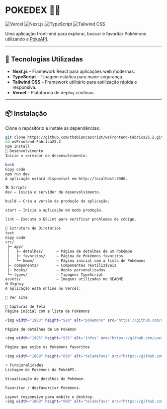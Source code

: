 # **POKEDEX** 🐱‍👤

![Vercel](https://img.shields.io/badge/deploy-vercel-000?style=flat&logo=vercel)
![Next.js](https://img.shields.io/badge/Next.js-000?style=flat&logo=next.js&logoColor=white)
![TypeScript](https://img.shields.io/badge/TypeScript-007ACC?style=flat&logo=typescript&logoColor=white)
![Tailwind CSS](https://img.shields.io/badge/Tailwind%20CSS-06B6D4?style=flat&logo=tailwind-css&logoColor=white)

Uma aplicação front-end para explorar, buscar e favoritar Pokémons utilizando a [PokéAPI](https://pokeapi.co/).

---

## 🚀 Tecnologias Utilizadas

- **Next.js** – Framework React para aplicações web modernas.
- **TypeScript** – Tipagem estática para maior segurança.
- **Tailwind CSS** – Framework utilitário para estilização rápida e responsiva.
- **Vercel** – Plataforma de deploy contínuo.

---

## 📦 Instalação

Clone o repositório e instale as dependências:

```bash
git clone https://github.com/thebiancascript/wsFrontend-Fabrica25.2.git
cd wsFrontend-Fabrica25.2
npm install
🧪 Desenvolvimento
Inicie o servidor de desenvolvimento:

bash
Copy code
npm run dev
A aplicação estará disponível em http://localhost:3000.

🛠️ Scripts
dev – Inicia o servidor de desenvolvimento.

build – Cria a versão de produção da aplicação.

start – Inicia a aplicação em modo produção.

lint – Executa o ESLint para verificar problemas de código.

📄 Estrutura de Diretórios
text
Copy code
src/
 ├─ app/
 │   ├─ detalhes/      – Página de detalhes de um Pokémon
 │   ├─ favoritos/     – Página de Pokémons favoritos
 │   └─ home/          – Página inicial com a lista de Pokémons
 ├─ components/        – Componentes reutilizáveis
 ├─ hooks/             – Hooks personalizados
 └─ types/             – Tipagens TypeScript
assets/                – Imagens utilizadas no README
🌐 Deploy
A aplicação está online no Vercel:

🔗 Ver site

📸 Capturas de Tela
Página inicial com a lista de Pokémons

<img width="1903" height="920" alt="pokemons" src="https://github.com/user-attachments/assets/3cd38267-56ce-4cef-990b-71b0e7a7ea8a" />

Página de detalhes de um Pokémon

<img width="1905" height="935" alt="infos" src="https://github.com/user-attachments/assets/1bfa2dcc-2a50-463e-a0f9-9c177ded6511" />

Página que exibe os Pokémons favoritos

<img width="1869" height="898" alt="teladefavs" src="https://github.com/user-attachments/assets/2400f958-adf5-4145-a244-9c1eab2b9d31" />

⭐ Funcionalidades
Listagem de Pokémons da PokéAPI.

Visualização de detalhes do Pokémon.

Favoritar / desfavoritar Pokémons.

Layout responsivo para mobile e desktop.
<img width="1869" height="898" alt="teladefavs" src="https://github.com/user-attachments/assets/013c8e61-7941-4b1b-808b-c3ff530c3192" />
